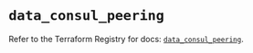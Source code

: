 # `data_consul_peering`

Refer to the Terraform Registry for docs: [`data_consul_peering`](https://registry.terraform.io/providers/hashicorp/consul/2.22.0/docs/data-sources/peering).
